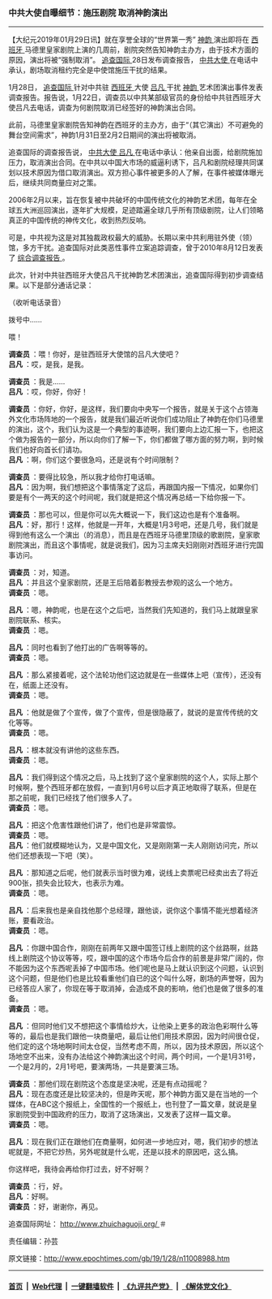 ### 中共大使自曝细节：施压剧院 取消神韵演出
------------------------

<p>
 【大纪元2019年01月29日讯】就在享誉全球的“世界第一秀”
 <a href="http://www.epochtimes.com/gb/tag/%E7%A5%9E%E9%9F%B5.html">
  神韵
 </a>
 演出即将在
 <a href="http://www.epochtimes.com/gb/tag/%E8%A5%BF%E7%8F%AD%E7%89%99.html">
  西班牙
 </a>
 马德里皇家剧院上演的几周前，剧院突然告知神韵主办方，由于技术方面的原因，演出将被“强制取消”。
 <a href="http://www.epochtimes.com/gb/tag/%E8%BF%BD%E6%9F%A5%E5%9B%BD%E9%99%85.html">
  追查国际
 </a>
 28日发布调查报告，
 <a href="http://www.epochtimes.com/gb/tag/%E4%B8%AD%E5%85%B1%E5%A4%A7%E4%BD%BF.html">
  中共大使
 </a>
 在电话中承认，剧场取消租约完全是中使馆施压干扰的结果。
</p>
<p>
 1月28日，
 <a href="http://www.epochtimes.com/gb/tag/%E8%BF%BD%E6%9F%A5%E5%9B%BD%E9%99%85.html">
  追查国际
 </a>
 针对中共驻
 <a href="http://www.epochtimes.com/gb/tag/%E8%A5%BF%E7%8F%AD%E7%89%99.html">
  西班牙
 </a>
 大使
 <a href="http://www.epochtimes.com/gb/tag/%E5%90%95%E5%87%A1.html">
  吕凡
 </a>
 干扰
 <a href="http://www.epochtimes.com/gb/tag/%E7%A5%9E%E9%9F%B5.html">
  神韵
 </a>
 艺术团演出事件发表调查报告。报告说，1月22日，调查员以中共某部级官员的身份给中共驻西班牙大使吕凡去电话，调查为何剧院取消已经签好的神韵演出合同。
</p>
<p>
 此前，马德里皇家剧院告知神韵在西班牙的主办方，由于“（其它演出）不可避免的舞台空间需求”，神韵1月31日至2月2日期间的演出将被取消。
</p>
<p>
 追查国际的调查报告说，
 <a href="http://www.epochtimes.com/gb/tag/%E4%B8%AD%E5%85%B1%E5%A4%A7%E4%BD%BF.html">
  中共大使
 </a>
 <a href="http://www.epochtimes.com/gb/tag/%E5%90%95%E5%87%A1.html">
  吕凡
 </a>
 在电话中承认：他亲自出面，给剧院施加压力，取消演出合同。在中共以中国大市场的威逼利诱下，吕凡和剧院经理共同谋划以技术原因为借口取消演出。双方担心事件被更多的人了解，在事件被媒体曝光后，继续共同商量应对之策。
</p>
<p>
 2006年2月以来，旨在恢复被中共破坏的中国传统文化的神韵艺术团，每年在全球五大洲巡回演出，逐年扩大规模，足迹踏遍全球几乎所有顶级剧院，让人们领略真正的中国传统的神传文化，收到热烈反响。
</p>
<p>
 可是，中共视为这是对其独裁政权最大的威胁。长期以来中共利用驻外使（领）馆，多方干扰。追查国际对此类恶性事件立案追踪调查，曾于2010年8月12日发表了
 <a href="https://www.zhuichaguoji.org/node/3492" rel="noopener noreferrer" target="_blank">
  综合调查报告
 </a>
 。
</p>
<p>
 此次，针对中共驻西班牙大使吕凡干扰神韵艺术团演出，追查国际得到初步调查结果。以下是部分通话记录：
</p>
<div class="video_fit_container">
</div>
<p>
 （收听电话录音）
</p>
<p>
 拨号中……
</p>
<p>
 喂！
</p>
<p>
 <strong>
  调查员
 </strong>
 ：喂！你好，是驻西班牙大使馆的吕凡大使吧？
 <br/>
 <strong>
  吕凡
 </strong>
 ：哎，是我，是我。
</p>
<p>
 <strong>
  调查员
 </strong>
 ：我是……
 <br/>
 <strong>
  吕凡
 </strong>
 ：哎，你好，你好！
</p>
<p>
 <strong>
  调查员
 </strong>
 ：你好，你好，是这样，我们要向中央写一个报告，就是关于这个占领海外文化市场阵地的一个报告，就是我们最近听说你们成功阻止了神韵在你们马德里的演出，这个，我们认为这是一个典型的事迹啊，我们要向上边汇报一下，也把这个做为报告的一部分，所以向你们了解一下，你们都做了哪方面的努力啊，到时候我们也好向首长们请功。
 <br/>
 <strong>
  吕凡
 </strong>
 ：啊，你们这个要很急吗，还是说有个时间限制？
</p>
<p>
 <strong>
  调查员
 </strong>
 ：要得比较急，所以我才给你打电话嘛。
 <br/>
 <strong>
  吕凡
 </strong>
 ：因为啊，我们想把这个事情落定了这后，再跟国内报一下情况，如果你们要是有个一两天的这个时间呢，我们就是把这个情况再总结一下给你报一下。
</p>
<p>
 <strong>
  调查员
 </strong>
 ：那也可以，但是你可以先大概说一下，我们这边也是有个准备啊。
 <br/>
 <strong>
  吕凡
 </strong>
 ：好，那行！这样，他就是一开年，大概是1月3号吧，还是几号，我们就是得到他有这么一个演出（的消息），而且是在西班牙马德里顶级的歌剧院，皇家歌剧院演出，而且这个事情呢，就是说我们，因为习主席夫妇刚刚对西班牙进行完国事访问。
</p>
<p>
 <strong>
  调查员
 </strong>
 ：对，知道。
 <br/>
 <strong>
  吕凡
 </strong>
 ：并且这个皇家剧院，还是王后陪着彭教授去参观的这么一个地方。
 <br/>
 <strong>
  调查员
 </strong>
 ：嗯。
</p>
<p>
 <strong>
  吕凡
 </strong>
 ：嗯，神韵呢，也是在这个之后吧，当然我们先知道的，我们马上就跟皇家剧院联系、核实。
 <br/>
 <strong>
  调查员
 </strong>
 ：嗯。
</p>
<p>
 <strong>
  吕凡
 </strong>
 ：同时也看到了他打出的广告啊等等的。
 <br/>
 <strong>
  调查员
 </strong>
 ：嗯。
</p>
<p>
 <strong>
  吕凡
 </strong>
 ：那么紧接着呢，这个法轮功他们这边就是在一些媒体上吧（宣传），还没有在，纸面上还没有。
 <br/>
 <strong>
  调查员
 </strong>
 ：嗯。
</p>
<p>
 <strong>
  吕凡
 </strong>
 ：他就是做了个宣传，做了个宣传，但是很隐蔽了，就说的是宣传传统的文化等等。
 <br/>
 <strong>
  调查员
 </strong>
 ：嗯。
</p>
<p>
 <strong>
  吕凡
 </strong>
 ：根本就没有讲他的这些东西。
 <br/>
 <strong>
  调查员
 </strong>
 ：嗯。
</p>
<p>
 <strong>
  吕凡
 </strong>
 ：我们得到这个情况之后，马上找到了这个皇家剧院的这个人，实际上那个时候啊，整个西班牙都在放假，一直到1月6号以后才真正地取得了联系，但是在那之前呢，我们已经找了他们很多人了。
 <br/>
 <strong>
  调查员
 </strong>
 ：嗯。
</p>
<p>
 <strong>
  吕凡
 </strong>
 ：把这个危害性跟他们讲了，他们也是非常震惊。
 <br/>
 <strong>
  调查员
 </strong>
 ：嗯。
 <br/>
 <strong>
  吕凡
 </strong>
 ：他们就模糊地认为，又是中国文化，又是刚刚第一夫人刚刚访问完，所以他们还想表现一下吧（笑）。
</p>
<p>
 <strong>
  吕凡
 </strong>
 ：那知道之后呢，他们就表示当时很为难，说线上卖票呢已经卖出去了将近900张，损失会比较大，也表示为难。
 <br/>
 <strong>
  调查员
 </strong>
 ：嗯。
</p>
<p>
 <strong>
  吕凡
 </strong>
 ：后来我也是亲自找他那个总经理，跟他谈，说你这个事情不能光想着经济账，要看政治。
 <br/>
 <strong>
  调查员
 </strong>
 ：嗯。
</p>
<p>
 <strong>
  吕凡
 </strong>
 ：你跟中国合作，刚刚在前两年又跟中国签订线上剧院的这个丝路啊，丝路线上剧院这个协议等等，哎，跟中国的这个市场今后合作的前景是非常广阔的，你不能因为这个东西呢丢掉了中国市场。他们呢也是马上就认识到这个问题，认识到这个问题，但是他们也是比较看重他们自已的这个叫什么呀，剧场的声誉呀，因为已经答应人家了，你现在等于取消掉，会造成不良的影响，他们也是做了很多的准备。
 <br/>
 <strong>
  调查员
 </strong>
 ：嗯。
</p>
<p>
 <strong>
  吕凡
 </strong>
 ：但同时他们又不想把这个事情给炒大，让他染上更多的政治色彩啊什么等等的，最后也是我们跟他一块商量吧，最后让他们用技术原因，因为时间很仓促，他们定的这个场地啊时间太仓促，当然考虑不周，所以，因为技术原因，所以这个场地空不出来，没有办法给这个神韵演出这个时间，两个时间，一个是1月31号，一个是2月的，2月1号吧，要演两场，一共是要演三场。
</p>
<p>
 <strong>
  调查员
 </strong>
 ：那他们现在剧院这个态度是坚决呢，还是有点动摇呢？
 <br/>
 <strong>
  吕凡
 </strong>
 ：现在态度还是比较坚决的，但是昨天呢，那个神韵方面又是在当地的一个媒体，在ABC这个报纸上，全国性的一个报纸上，也刊登了一篇文章，就说是皇家剧院受到中国政府的压力，取消了这场演出，又发表了这样一篇文章。
 <br/>
 <strong>
  调查员
 </strong>
 ：嗯。
</p>
<p>
 <strong>
  吕凡
 </strong>
 ：现在我们正在跟他们在商量啊，如何进一步地应对，嗯，我们初步的想法呢就是，不把它炒热，另外呢就是什么呢，还是以技术的原因吧，这么搞。
</p>
<p>
 你这样吧，我待会再给你打过去，好不好啊？
</p>
<p>
 <strong>
  调查员
 </strong>
 ：行，好。
 <br/>
 <strong>
  吕凡
 </strong>
 ：好啊。
 <br/>
 <strong>
  调查员
 </strong>
 ：好，谢谢你，再见。
</p>
<p>
 追查国际网址：
 <a href="https://www.zhuichaguoji.org/node/111072" rel="noopener noreferrer" target="_blank">
  http://www.zhuichaguoji.org/
 </a>
 ＃
</p>
<p>
 责任编辑：孙芸
</p>

原文链接：http://www.epochtimes.com/gb/19/1/28/n11008988.htm


------------------------
#### [首页](https://github.com/gfw-breaker/banned-news/blob/master/README.md) &nbsp;|&nbsp; [Web代理](https://github.com/labour-camp/helloworld) &nbsp;|&nbsp; [一键翻墙软件](https://github.com/gfw-breaker/nogfw/blob/master/README.md) &nbsp;|&nbsp; [《九评共产党》](https://github.com/gfw-breaker/9ping.md/blob/master/README.md#九评之一评共产党是什么) &nbsp;|&nbsp; [《解体党文化》](https://github.com/gfw-breaker/jtdwh.md/blob/master/README.md#绪论)

